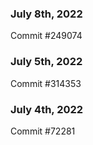 ### July 8th, 2022

Commit #249074

### July 5th, 2022

Commit #314353


### July 4th, 2022

Commit #72281
